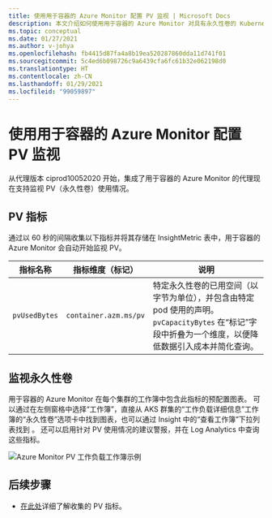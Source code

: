 ```yaml
---
title: 使用用于容器的 Azure Monitor 配置 PV 监视 | Microsoft Docs
description: 本文介绍如何使用用于容器的 Azure Monitor 对具有永久性卷的 Kubernetes 群集配置监视。
ms.topic: conceptual
ms.date: 01/27/2021
ms.author: v-johya
ms.openlocfilehash: fb4415d87fa4a8b19ea520287860dda11d741f01
ms.sourcegitcommit: 5c4ed6b098726c9a6439cfa6fc61b32e062198d0
ms.translationtype: HT
ms.contentlocale: zh-CN
ms.lasthandoff: 01/29/2021
ms.locfileid: "99059897"
---
```

# <a name="configure-pv-monitoring-with-azure-monitor-for-containers"></a>使用用于容器的 Azure Monitor 配置 PV 监视

从代理版本 ciprod10052020 开始，集成了用于容器的 Azure Monitor 的代理现在支持监视 PV（永久性卷）使用情况。

## <a name="pv-metrics"></a>PV 指标

通过以 60 秒的间隔收集以下指标并将其存储在 InsightMetric 表中，用于容器的 Azure Monitor 会自动开始监视 PV。

|指标名称 |指标维度（标记） |说明 |
|------------|------------------------|------------|
| `pvUsedBytes`|`container.azm.ms/pv`|特定永久性卷的已用空间（以字节为单位），并包含由特定 pod 使用的声明。 `pvCapacityBytes` 在“标记”字段中折叠为一个维度，以便降低数据引入成本并简化查询。|

## <a name="monitor-persistent-volumes"></a>监视永久性卷

用于容器的 Azure Monitor 在每个集群的工作簿中包含此指标的预配置图表。 可以通过在左侧窗格中选择“工作簿”，直接从 AKS 群集的“工作负载详细信息”工作簿的“永久性卷”选项卡中找到图表，也可以通过 Insight 中的“查看工作簿”下拉列表找到 。 还可以启用针对 PV 使用情况的建议警报，并在 Log Analytics 中查询这些指标。  

![Azure Monitor PV 工作负载工作簿示例](./media/container-insights-persistent-volumes/pv-workload-example.PNG)

## <a name="next-steps"></a>后续步骤

- [在此处](./container-insights-agent-config.md)详细了解收集的 PV 指标。

